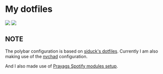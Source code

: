 # My dotfiles

<img src="https://i.imgur.com/qjsllgj.png"></img> 
<img src="https://i.imgur.com/RqMQsGk.png"></img>

## NOTE 
The polybar configuration is based on [siduck's dotfiles](https://github.com/siduck/dotfiles). Currently I am also making use of the [nvchad](https://github.com/NvChad/NvChad) configuration. 

And I also made use of [Prayags Spotify modules setup](https://github.com/PrayagS/polybar-spotify).
